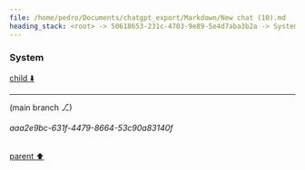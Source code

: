 ```yaml
---
file: /home/pedro/Documents/chatgpt_export/Markdown/New chat (10).md
heading_stack: <root> -> 50618653-231c-4703-9e89-5e4d7aba3b2a -> System -> 749e429f-a2d5-4c58-b3e6-460fd73f8c4d -> System
---
```

### System

[child ⬇️](#aaa2e9bc-631f-4479-8664-53c90a83140f)

---

(main branch ⎇)
###### aaa2e9bc-631f-4479-8664-53c90a83140f
[parent ⬆️](#749e429f-a2d5-4c58-b3e6-460fd73f8c4d)
